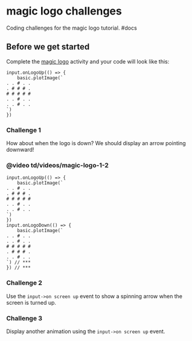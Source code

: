 # magic logo challenges

Coding challenges for the magic logo tutorial. #docs

## Before we get started

Complete the [magic logo](/microbit/lessons/magic-logo/activity) activity and your code will look like this:

```
input.onLogoUp(() => {
    basic.plotImage(`
. . # . .
. # # # .
# # # # #
. . # . .
. . # . .
`)
})
```

### Challenge 1

How about when the logo is down? We should display an arrow pointing downward!

### @video td/videos/magic-logo-1-2

```
input.onLogoUp(() => {
    basic.plotImage(`
. . # . .
. # # # .
# # # # #
. . # . .
. . # . .
`)
})
input.onLogoDown(() => {
    basic.plotImage(`
. . # . .
. . # . .
# # # # #
. # # # .
. . # . .
`) // ***
}) // ***
```

### Challenge 2

Use the `input->on screen up` event to show a spinning arrow when the screen is turned up.

### Challenge 3

Display another animation using the `input->on screen up` event.

